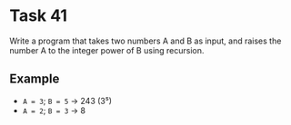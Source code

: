 # Task 41

Write a program that takes two numbers A and B as input, and raises the number A
to the integer power of B using recursion.

## Example

- `A = 3`; `B = 5` -> 243 (3⁵)
- `A = 2`; `B = 3` -> 8

